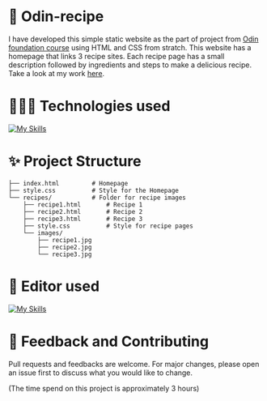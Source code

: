  # 🍛 Odin-recipe

I have developed this simple static website as the part of project from [Odin foundation course](https://www.theodinproject.com/lessons/foundations-recipes) using HTML and CSS from stratch. This website has a homepage that links 3 recipe sites. Each recipe page has a small description followed by ingredients and steps to make a delicious recipe. Take a look at my work [here](https://rohini-h.github.io/Odin-recipe/).

# 👩🏻‍💻 Technologies used
[![My Skills](https://skillicons.dev/icons?i=html,css)](https://skillicons.dev)

# ✨ Project Structure
```
├── index.html         # Homepage
├── style.css          # Style for the Homepage
└── recipes/           # Folder for recipe images
    ├── recipe1.html       # Recipe 1
    ├── recipe2.html       # Recipe 2
    ├── recipe3.html       # Recipe 3
    ├── style.css          # Style for recipe pages
    └── images/
        ├── recipe1.jpg
        ├── recipe2.jpg
        └── recipe3.jpg
```

# 📜 Editor used
[![My Skills](https://skillicons.dev/icons?i=vscode)](https://skillicons.dev)

# 🌠 Feedback and Contributing
Pull requests and feedbacks are welcome. For major changes, please open an issue first to discuss what you would like to change.



(The time spend on this project is approximately 3 hours)

